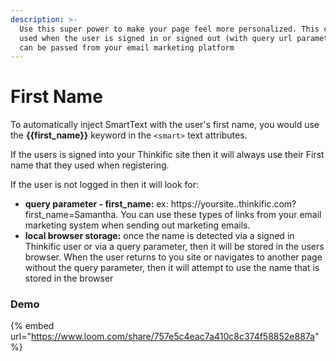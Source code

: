 ```yaml
---
description: >-
  Use this super power to make your page feel more personalized. This can be
  used when the user is signed in or signed out (with query url parameter that
  can be passed from your email marketing platform
---
```


# First Name

To automatically inject SmartText with the user's first name, you would use the **\{{first\_name\}}** keyword in the `<smart>` text attributes.

If the users is signed into your Thinkific site then it will always use their First name that they used when registering.

If the user is not logged in then it will look for:

* **query parameter - first\_name:** ex: https://yoursite..thinkific.com?first\_name=Samantha. You can use these types of links from your email marketing system when sending out marketing emails.&#x20;
* **local browser storage:** once the name is detected via a signed in Thinkific user or via a query parameter, then it will be stored in the users browser. When the user returns to you site or navigates to another page without the query parameter, then it will attempt to use the name that is stored in the browser

### Demo

{% embed url="https://www.loom.com/share/757e5c4eac7a410c8c374f58852e887a" %}

